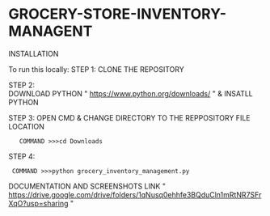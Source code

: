 # GROCERY-STORE-INVENTORY-MANAGENT

INSTALLATION

 To run this locally: 
   STEP 1:
       CLONE THE REPOSITORY
       
  STEP 2:  
       DOWNLOAD PYTHON " https://www.python.org/downloads/ " & INSATLL PYTHON
       
  STEP 3: 
      OPEN CMD & CHANGE DIRECTORY TO THE REPPOSITORY FILE LOCATION
      
       COMMAND >>>cd Downloads
 STEP 4:
     
     COMMAND >>>python grocery_inventory_management.py

     

DOCUMENTATION AND SCREENSHOTS LINK  " https://drive.google.com/drive/folders/1qNusq0ehhfe3BQduCln1mRtNR7SFrXqO?usp=sharing "
